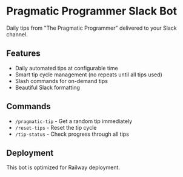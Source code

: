 # Pragmatic Programmer Slack Bot

Daily tips from "The Pragmatic Programmer" delivered to your Slack channel.

## Features
- Daily automated tips at configurable time
- Smart tip cycle management (no repeats until all tips used)
- Slash commands for on-demand tips
- Beautiful Slack formatting

## Commands
- `/pragmatic-tip` - Get a random tip immediately
- `/reset-tips` - Reset the tip cycle
- `/tip-status` - Check progress through all tips

## Deployment
This bot is optimized for Railway deployment.
